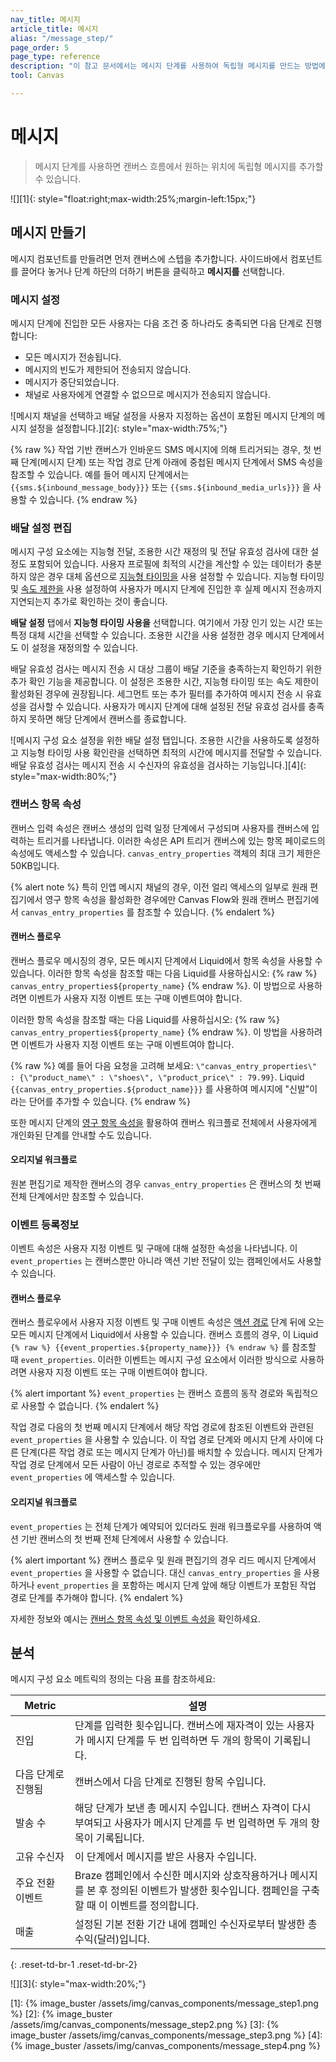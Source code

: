 ```yaml
---
nav_title: 메시지 
article_title: 메시지 
alias: "/message_step/"
page_order: 5
page_type: reference
description: "이 참고 문서에서는 메시지 단계를 사용하여 독립형 메시지를 만드는 방법에 대해 설명합니다."
tool: Canvas

---
```


# 메시지 

> 메시지 단계를 사용하면 캔버스 흐름에서 원하는 위치에 독립형 메시지를 추가할 수 있습니다.

![][1]{: style="float:right;max-width:25%;margin-left:15px;"}

## 메시지 만들기

메시지 컴포넌트를 만들려면 먼저 캔버스에 스텝을 추가합니다. 사이드바에서 컴포넌트를 끌어다 놓거나 단계 하단의 <i class="fas fa-plus-circle"></i> 더하기 버튼을 클릭하고 **메시지를** 선택합니다. 

### 메시지 설정

메시지 단계에 진입한 모든 사용자는 다음 조건 중 하나라도 충족되면 다음 단계로 진행합니다:
- 모든 메시지가 전송됩니다.
- 메시지의 빈도가 제한되어 전송되지 않습니다.
- 메시지가 중단되었습니다.
- 채널로 사용자에게 연결할 수 없으므로 메시지가 전송되지 않습니다.

![메시지 채널을 선택하고 배달 설정을 사용자 지정하는 옵션이 포함된 메시지 단계의 메시지 설정을 설정합니다.][2]{: style="max-width:75%;"}

{% raw %}
작업 기반 캔버스가 인바운드 SMS 메시지에 의해 트리거되는 경우, 첫 번째 단계(메시지 단계) 또는 작업 경로 단계 아래에 중첩된 메시지 단계에서 SMS 속성을 참조할 수 있습니다. 예를 들어 메시지 단계에서는 `{{sms.${inbound_message_body}}}` 또는 `{{sms.${inbound_media_urls}}}` 을 사용할 수 있습니다.
{% endraw %}

### 배달 설정 편집

메시지 구성 요소에는 지능형 전달, 조용한 시간 재정의 및 전달 유효성 검사에 대한 설정도 포함되어 있습니다. 사용자 프로필에 최적의 시간을 계산할 수 있는 데이터가 충분하지 않은 경우 대체 옵션으로 [지능형 타이밍을]({{site.baseurl}}/user_guide/sage_ai/intelligence/intelligent_timing/) 사용 설정할 수 있습니다. 지능형 타이밍 및 [속도 제한을]({{site.baseurl}}/user_guide/engagement_tools/campaigns/building_campaigns/rate-limiting/#rate-limiting-and-frequency-capping/) 사용 설정하여 사용자가 메시지 단계에 진입한 후 실제 메시지 전송까지 지연되는지 추가로 확인하는 것이 좋습니다.

**배달 설정** 탭에서 **지능형 타이밍 사용을** 선택합니다. 여기에서 가장 인기 있는 시간 또는 특정 대체 시간을 선택할 수 있습니다. 조용한 시간을 사용 설정한 경우 메시지 단계에서도 이 설정을 재정의할 수 있습니다.

배달 유효성 검사는 메시지 전송 시 대상 그룹이 배달 기준을 충족하는지 확인하기 위한 추가 확인 기능을 제공합니다. 이 설정은 조용한 시간, 지능형 타이밍 또는 속도 제한이 활성화된 경우에 권장됩니다. 세그먼트 또는 추가 필터를 추가하여 메시지 전송 시 유효성을 검사할 수 있습니다. 사용자가 메시지 단계에 대해 설정된 전달 유효성 검사를 충족하지 못하면 해당 단계에서 캔버스를 종료합니다.

![메시지 구성 요소 설정을 위한 배달 설정 탭입니다. 조용한 시간을 사용하도록 설정하고 지능형 타이밍 사용 확인란을 선택하면 최적의 시간에 메시지를 전달할 수 있습니다. 배달 유효성 검사는 메시지 전송 시 수신자의 유효성을 검사하는 기능입니다.][4]{: style="max-width:80%;"}

### 캔버스 항목 속성

캔버스 입력 속성은 캔버스 생성의 입력 일정 단계에서 구성되며 사용자를 캔버스에 입력하는 트리거를 나타냅니다. 이러한 속성은 API 트리거 캔버스에 있는 항목 페이로드의 속성에도 액세스할 수 있습니다. `canvas_entry_properties` 객체의 최대 크기 제한은 50KB입니다. 

{% alert note %}
특히 인앱 메시지 채널의 경우, 이전 얼리 액세스의 일부로 원래 편집기에서 영구 항목 속성을 활성화한 경우에만 Canvas Flow와 원래 캔버스 편집기에서 `canvas_entry_properties` 를 참조할 수 있습니다.
{% endalert %}

#### 캔버스 플로우

캔버스 플로우 메시징의 경우, 모든 메시지 단계에서 Liquid에서 항목 속성을 사용할 수 있습니다. 이러한 항목 속성을 참조할 때는 다음 Liquid를 사용하십시오: {% raw %} ``canvas_entry_properties${property_name}`` {% endraw %}. 이 방법으로 사용하려면 이벤트가 사용자 지정 이벤트 또는 구매 이벤트여야 합니다.

이러한 항목 속성을 참조할 때는 다음 Liquid를 사용하십시오: {% raw %} ``canvas_entry_properties${property_name}`` {% endraw %}. 이 방법을 사용하려면 이벤트가 사용자 지정 이벤트 또는 구매 이벤트여야 합니다.

{% raw %}
예를 들어 다음 요청을 고려해 보세요: `\"canvas_entry_properties\" : {\"product_name\" : \"shoes\", \"product_price\" : 79.99}`. Liquid `{{canvas_entry_properties.${product_name}}}` 를 사용하여 메시지에 "신발"이라는 단어를 추가할 수 있습니다.
{% endraw %}

또한 메시지 단계의 [영구 항목 속성을]({{site.baseurl}}/user_guide/engagement_tools/canvas/create_a_canvas/canvas_persistent_entry_properties/) 활용하여 캔버스 워크플로 전체에서 사용자에게 개인화된 단계를 안내할 수도 있습니다.

#### 오리지널 워크플로

원본 편집기로 제작한 캔버스의 경우 `canvas_entry_properties` 은 캔버스의 첫 번째 전체 단계에서만 참조할 수 있습니다.

### 이벤트 등록정보

이벤트 속성은 사용자 지정 이벤트 및 구매에 대해 설정한 속성을 나타냅니다. 이 `event_properties` 는 캔버스뿐만 아니라 액션 기반 전달이 있는 캠페인에서도 사용할 수 있습니다. 

#### 캔버스 플로우

캔버스 플로우에서 사용자 지정 이벤트 및 구매 이벤트 속성은 [액션 경로]({{site.baseurl}}/user_guide/engagement_tools/canvas/canvas_components/action_paths/) 단계 뒤에 오는 모든 메시지 단계에서 Liquid에서 사용할 수 있습니다. 캔버스 흐름의 경우, 이 Liquid `` {% raw %} {{event_properties.${property_name}}} {% endraw %}`` 를 참조할 때 `event_properties`. 이러한 이벤트는 메시지 구성 요소에서 이러한 방식으로 사용하려면 사용자 지정 이벤트 또는 구매 이벤트여야 합니다.

{% alert important %}
`event_properties` 는 캔버스 흐름의 동작 경로와 독립적으로 사용할 수 없습니다.
{% endalert %}

작업 경로 다음의 첫 번째 메시지 단계에서 해당 작업 경로에 참조된 이벤트와 관련된 `event_properties` 을 사용할 수 있습니다. 이 작업 경로 단계와 메시지 단계 사이에 다른 단계(다른 작업 경로 또는 메시지 단계가 아닌)를 배치할 수 있습니다. 메시지 단계가 작업 경로 단계에서 모든 사람이 아닌 경로로 추적할 수 있는 경우에만 `event_properties` 에 액세스할 수 있습니다.

#### 오리지널 워크플로

`event_properties` 는 전체 단계가 예약되어 있더라도 원래 워크플로우를 사용하여 액션 기반 캔버스의 첫 번째 전체 단계에서 사용할 수 있습니다. 

{% alert important %}
캔버스 플로우 및 원래 편집기의 경우 리드 메시지 단계에서 `event_properties` 을 사용할 수 없습니다. 대신 `canvas_entry_properties` 을 사용하거나 `event_properties` 을 포함하는 메시지 단계 앞에 해당 이벤트가 포함된 작업 경로 단계를 추가해야 합니다.
{% endalert %}

자세한 정보와 예시는 [캔버스 항목 속성 및 이벤트 속성을]({{site.baseurl}}/user_guide/engagement_tools/canvas/create_a_canvas/canvas_entry_properties_event_properties/) 확인하세요.


## 분석

메시지 구성 요소 메트릭의 정의는 다음 표를 참조하세요: 

| Metric | 설명 |
| --- | --- |
| 진입 | 단계를 입력한 횟수입니다. 캔버스에 재자격이 있는 사용자가 메시지 단계를 두 번 입력하면 두 개의 항목이 기록됩니다. |
| 다음 단계로 진행됨 | 캔버스에서 다음 단계로 진행된 항목 수입니다. |
| 발송 수 | 해당 단계가 보낸 총 메시지 수입니다. 캔버스 자격이 다시 부여되고 사용자가 메시지 단계를 두 번 입력하면 두 개의 항목이 기록됩니다. |
| 고유 수신자 | 이 단계에서 메시지를 받은 사용자 수입니다. |
| 주요 전환 이벤트 | Braze 캠페인에서 수신한 메시지와 상호작용하거나 메시지를 본 후 정의된 이벤트가 발생한 횟수입니다. 캠페인을 구축할 때 이 이벤트를 정의합니다. |
| 매출 | 설정된 기본 전환 기간 내에 캠페인 수신자로부터 발생한 총 수익(달러)입니다. |
{: .reset-td-br-1 .reset-td-br-2}

![][3]{: style="max-width:20%;"}


[1]: {% image_buster /assets/img/canvas_components/message_step1.png %}
[2]: {% image_buster /assets/img/canvas_components/message_step2.png %}
[3]: {% image_buster /assets/img/canvas_components/message_step3.png %}
[4]: {% image_buster /assets/img/canvas_components/message_step4.png %}
